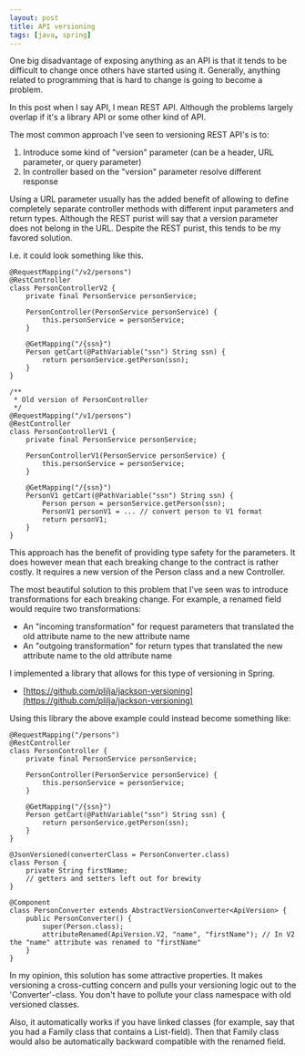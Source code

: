 ```yaml
---
layout: post
title: API versioning
tags: [java, spring]
---
```


One big disadvantage of exposing anything as an API is that
it tends to be difficult to change once others have started
using it. Generally, anything related to programming that is hard
to change is going to become a problem.

In this post when I say API, I mean REST API. Although the
problems largely overlap if it's a library API or some other
kind of API.

The most common approach I've seen to versioning REST API's
is to:

1. Introduce some kind of "version" parameter (can be a header, URL parameter, or query parameter)
2. In controller based on the "version" parameter resolve different response

Using a URL parameter usually has the added benefit of allowing
to define completely separate controller methods with different
input parameters and return types. Although the REST purist will say
that a version parameter does not belong in the URL. Despite
the REST purist, this tends to be my favored solution.

I.e. it could look something like this. 

```
@RequestMapping("/v2/persons")
@RestController
class PersonControllerV2 {
    private final PersonService personService;

    PersonController(PersonService personService) {
        this.personService = personService;
    }

    @GetMapping("/{ssn}")
    Person getCart(@PathVariable("ssn") String ssn) {
        return personService.getPerson(ssn);
    }
}
```

```
/**
 * Old version of PersonController
 */
@RequestMapping("/v1/persons")
@RestController
class PersonControllerV1 {
    private final PersonService personService;

    PersonControllerV1(PersonService personService) {
        this.personService = personService;
    }

    @GetMapping("/{ssn}")
    PersonV1 getCart(@PathVariable("ssn") String ssn) {
        Person person = personService.getPerson(ssn);
        PersonV1 personV1 = ... // convert person to V1 format
        return personV1;
    }
}
```

This approach has the benefit of providing type safety
for the parameters. It does however mean that each breaking
change to the contract is rather costly. It requires a new version
of the Person class and a new Controller. 

The most beautiful solution to this problem that I've seen
was to introduce transformations for each breaking change. For example, 
a renamed field would require two transformations:

* An "incoming transformation" for request parameters that translated the old attribute name to the new attribute name
* An "outgoing transformation" for return types that translated the new attribute name to the old attribute name

I implemented a library that allows for this type of versioning in Spring.

* [https://github.com/plilja/jackson-versioning](https://github.com/plilja/jackson-versioning)

Using this library the above example could instead become something like:

```
@RequestMapping("/persons")
@RestController
class PersonController {
    private final PersonService personService;

    PersonController(PersonService personService) {
        this.personService = personService;
    }

    @GetMapping("/{ssn}")
    Person getCart(@PathVariable("ssn") String ssn) {
        return personService.getPerson(ssn);
    }
}

@JsonVersioned(converterClass = PersonConverter.class)
class Person {
    private String firstName;
    // getters and setters left out for brewity
}

@Component
class PersonConverter extends AbstractVersionConverter<ApiVersion> {
    public PersonConverter() {
        super(Person.class);
        attributeRenamed(ApiVersion.V2, "name", "firstName"); // In V2 the "name" attribute was renamed to "firstName"
    }
}
```

In my opinion, this solution has some attractive properties.
It makes versioning a cross-cutting concern and pulls your
versioning logic out to the 'Converter'-class. You don't have
to pollute your class namespace with old versioned classes. 

Also, it automatically works if you have linked classes (for example,
say that you had a Family class that contains a List<Person>-field). 
Then that Family class would also be automatically backward compatible
with the renamed field.

